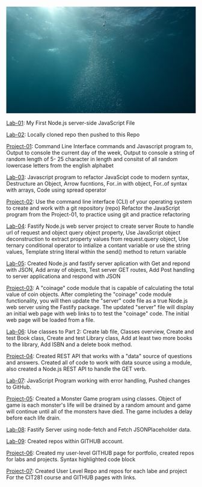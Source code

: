 ![](docs/assets/images/water.jpg)


[Lab-01](https://c-stockdale.github.io/cit281-lab-1/): My First Node.js server-side JavaScript File

[Lab-02]( https://c-stockdale.github.io/CIT281-Lab-02/): Locally cloned repo then pushed to this Repo

[Project-01](https://c-stockdale.github.io/CIT281-P1/): Command Line Interface commands and Javascript program to, Output to console the current day of the week, Output to console a string of random length of 5-             25 character in length and consitst of all random lowercase letters from the english alphabet

[Lab-03]( https://c-stockdale.github.io/CIT281-Lab-03/): Javascript program to refactor JavaScipt code to modern syntax, Destructure an Object, Arrow fucntions,                                                                For..in with object, For..of syntax with arrays, Code           using spread operator

[Project-02](https://c-stockdale.github.io/CIT281-P2/): Use the command line interface (CLI) of your operating system to create and work with a git repository (repo)                                                           Refactor the JavaScript program from the Project-01, to practice using git and practice refactoring

[Lab-04]( https://c-stockdale.github.io/CIT281-Lab-04/):  Fastify Node.js web server project to create server Route to handle url of request and object query object                                                             property, Use JavaScript object deconstruction to extract property values from request.query                                                                           object, Use ternary conditional operator to intialize a contant variable or use the string values, Template                                                             string literal within the send() method to return variable
          
[Lab-05]( https://c-stockdale.github.io/CIT281-Lab-05/): Created Node.js and fastify server aplication with Get and repond with JSON, Add array of objects, Test server                                                          GET routes, Add Post handling to server applicationa and respond with JSON

[Project-03](https://c-stockdale.github.io/CIT281-P3/): A "coinage" code module that is capable of calculating the total value of coin objects. After completing the                                                           "coinage" code module functionality, you will then update the "server" code file as a true Node.js web server                                                           using the Fastify package. The updated "server" file will display an initial web page with web links to to test                                                         the "coinage" code. The initial web page will be loaded from a file.

[Lab-06]( https://c-stockdale.github.io/CIT281-Lab-06/): Use classes to Part 2: Create lab file, Classes overview, Create and test Book class, Create and test Library                                                          class, Add at least two more books to the library, Add ISBN and a delete book method.

[Project-04](https://c-stockdale.github.io/CIT281-P4/): Created REST API that works with a "data" source of questions and answers. Created all of code to work with                                                             data source using a module, also created a Node.js REST API to handle the GET verb.

[Lab-07]( https://c-stockdale.github.io/CIT281-Lab-07/): JavaScript Program working with error handling, Pushed changes to GitHub.

[Project-05](https://c-stockdale.github.io/CIT281-P5/): Created a Monster Game program using classes. Object of game is each monster's life will be drained by a random                                                         amount and game will continue until all of the monsters have died. The game includes a delay before each life                                                           drain.

[Lab-08]( https://c-stockdale.github.io/CIT281-Lab-08/): Fastify Server using node-fetch and Fetch JSONPlaceholder data.

[Lab-09]( https://c-stockdale.github.io/CIT281-Lab-09/): Created repos within GITHUB account.

[Project-06](https://c-stockdale.github.io/CIT281-P6/): Created my user-level GITHUB page for portfolio, created repos for labs and projects.
                                                        Syntax highlighted code block

[Project-07](https://c-stockdale.github.io/CIT281-p7/): Created User Level Repo and repos for each labe and project For the CIT281 course and GITHUB pages with links.






          

                  

                
